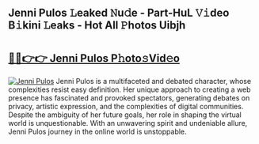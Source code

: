 ## Jenni Pulos 𝙻eaked 𝙽u𝚍e - Part-HuL 𝚅𝚒deo B𝚒kini 𝙻eaks - Hot All 𝙿hotos Uibjh

# <h2><a href="http://ld0ad7h.urlbe.top/?page=Jenni+Pulos">🔗🔗👉👉 Jenni Pulos P𝚑oto𝚜Vid𝚎o</a></h2>

[![Jenni Pulos](https://i.imgur.com/eBuTRDB.gif)](http://ld0ad7h.urlbe.top/?page=Jenni+Pulos)
Jenni Pulos is a multifaceted and debated character, whose complexities resist easy definition. Her unique approach to creating a web presence has fascinated and provoked spectators, generating debates on privacy, artistic expression, and the complexities of digital communities. Despite the ambiguity of her future goals, her role in shaping the virtual world is unquestionable. With an unwavering spirit and undeniable allure, Jenni Pulos journey in the online world is unstoppable.
